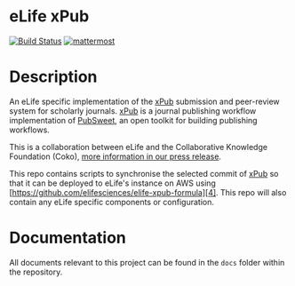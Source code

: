 eLife xPub
=============

[![Build Status](http://ci--alfred.elifesciences.org/buildStatus/icon?job=test-elife-xpub)](https://ci--alfred.elifesciences.org/blue/organizations/jenkins/test-elife-xpub/activity)
[![mattermost](https://img.shields.io/badge/mattermost_chat-coko%2Fxpub-blue.svg)](https://mattermost.coko.foundation/coko/channels/xpub)

Description
============
An eLife specific implementation of the [xPub][1] submission and peer-review system for scholarly journals. [xPub][1] is a journal publishing workflow implementation of [PubSweet][2], an open toolkit for building publishing workflows.

This is a collaboration between eLife and the Collaborative Knowledge Foundation (Coko), [more information in our press release][3].

[1]: https://gitlab.coko.foundation/xpub/xpub-elife
[2]: https://gitlab.coko.foundation/pubsweet/pubsweet-server
[3]: https://elifesciences.org/for-the-press/67d013c4/elife-and-collaborative-knowledge-foundation-partner-to-deliver-open-source-submission-and-peer-review-platform

This repo contains scripts to synchronise the selected commit of [xPub][1] so that it can be deployed to eLife's instance on AWS using [https://github.com/elifesciences/elife-xpub-formula][4]. This repo will also contain any eLife specific components or configuration.

[4]: https://github.com/elifesciences/elife-xpub-formula

Documentation
=============

All documents relevant to this project can be found in the `docs` folder within the repository.